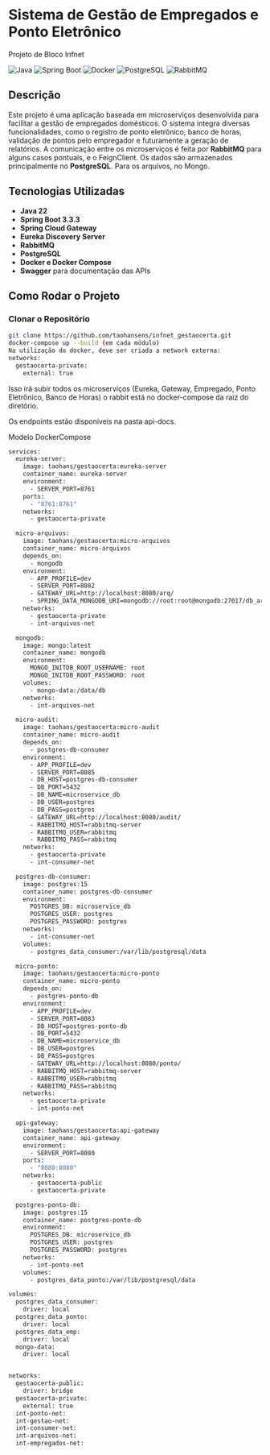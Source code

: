 # Sistema de Gestão de Empregados e Ponto Eletrônico
Projeto de Bloco Infnet

![Java](https://img.shields.io/badge/Java-22-orange)
![Spring Boot](https://img.shields.io/badge/Spring%20Boot-3.3.3-green)
![Docker](https://img.shields.io/badge/Docker-blue)
![PostgreSQL](https://img.shields.io/badge/PostgreSQL-15-blue)
![RabbitMQ](https://img.shields.io/badge/RabbitMQ-3.13-orange)

## Descrição

Este projeto é uma aplicação baseada em microserviços desenvolvida para facilitar a gestão de empregados domésticos. O sistema integra diversas funcionalidades, como o registro de ponto eletrônico, banco de horas, validação de pontos pelo empregador e futuramente a geração de relatórios. A comunicação entre os microserviços é feita por **RabbitMQ** para alguns casos pontuais, e o FeignClient. Os dados são armazenados principalmente no **PostgreSQL**. Para os arquivos, no Mongo.

## Tecnologias Utilizadas

- **Java 22**
- **Spring Boot 3.3.3**
- **Spring Cloud Gateway**
- **Eureka Discovery Server**
- **RabbitMQ**
- **PostgreSQL**
- **Docker e Docker Compose**
- **Swagger** para documentação das APIs

## Como Rodar o Projeto

### Clonar o Repositório

```bash
git clone https://github.com/taohansens/infnet_gestaocerta.git
docker-compose up --build (em cada módulo)
Na utilização do docker, deve ser criada a network externa:
networks:
  gestaocerta-private:
    external: true
````
Isso irá subir todos os microserviços (Eureka, Gateway, Empregado, Ponto Eletrônico, Banco de Horas) o rabbit está no docker-compose da raiz do diretório.

Os endpoints estão disponíveis na pasta api-docs.

Modelo DockerCompose
```bash
services:
  eureka-server:
    image: taohans/gestaocerta:eureka-server
    container_name: eureka-server
    environment:
      - SERVER_PORT=8761
    ports:
      - "8761:8761"
    networks:
      - gestaocerta-private

  micro-arquivos:
    image: taohans/gestaocerta:micro-arquivos
    container_name: micro-arquivos
    depends_on:
      - mongodb
    environment:
      - APP_PROFILE=dev
      - SERVER_PORT=8082
      - GATEWAY_URL=http://localhost:8080/arq/
      - SPRING_DATA_MONGODB_URI=mongodb://root:root@mongodb:27017/db_arquivos?authSource=admin
    networks:
      - gestaocerta-private
      - int-arquivos-net

  mongodb:
    image: mongo:latest
    container_name: mongodb
    environment:
      MONGO_INITDB_ROOT_USERNAME: root
      MONGO_INITDB_ROOT_PASSWORD: root
    volumes:
      - mongo-data:/data/db
    networks:
      - int-arquivos-net

  micro-audit:
    image: taohans/gestaocerta:micro-audit
    container_name: micro-audit
    depends_on:
      - postgres-db-consumer
    environment:
      - APP_PROFILE=dev
      - SERVER_PORT=8085
      - DB_HOST=postgres-db-consumer
      - DB_PORT=5432
      - DB_NAME=microservice_db
      - DB_USER=postgres
      - DB_PASS=postgres
      - GATEWAY_URL=http://localhost:8080/audit/
      - RABBITMQ_HOST=rabbitmq-server
      - RABBITMQ_USER=rabbitmq
      - RABBITMQ_PASS=rabbitmq
    networks:
      - gestaocerta-private
      - int-consumer-net

  postgres-db-consumer:
    image: postgres:15
    container_name: postgres-db-consumer
    environment:
      POSTGRES_DB: microservice_db
      POSTGRES_USER: postgres
      POSTGRES_PASSWORD: postgres
    networks:
      - int-consumer-net
    volumes:
      - postgres_data_consumer:/var/lib/postgresql/data

  micro-ponto:
    image: taohans/gestaocerta:micro-ponto
    container_name: micro-ponto
    depends_on:
      - postgres-ponto-db
    environment:
      - APP_PROFILE=dev
      - SERVER_PORT=8083
      - DB_HOST=postgres-ponto-db
      - DB_PORT=5432
      - DB_NAME=microservice_db
      - DB_USER=postgres
      - DB_PASS=postgres
      - GATEWAY_URL=http://localhost:8080/ponto/
      - RABBITMQ_HOST=rabbitmq-server
      - RABBITMQ_USER=rabbitmq
      - RABBITMQ_PASS=rabbitmq
    networks:
      - gestaocerta-private
      - int-ponto-net

  api-gateway:
    image: taohans/gestaocerta:api-gateway
    container_name: api-gateway
    environment:
      - SERVER_PORT=8080
    ports:
      - "8080:8080"
    networks:
      - gestaocerta-public
      - gestaocerta-private

  postgres-ponto-db:
    image: postgres:15
    container_name: postgres-ponto-db
    environment:
      POSTGRES_DB: microservice_db
      POSTGRES_USER: postgres
      POSTGRES_PASSWORD: postgres
    networks:
      - int-ponto-net
    volumes:
      - postgres_data_ponto:/var/lib/postgresql/data

volumes:
  postgres_data_consumer:
    driver: local
  postgres_data_ponto:
    driver: local
  postgres_data_emp:
    driver: local
  mongo-data:
    driver: local


networks:
  gestaocerta-public:
    driver: bridge
  gestaocerta-private:
    external: true
  int-ponto-net:
  int-gestao-net:
  int-consumer-net:
  int-arquivos-net:
  int-empregados-net:
````

